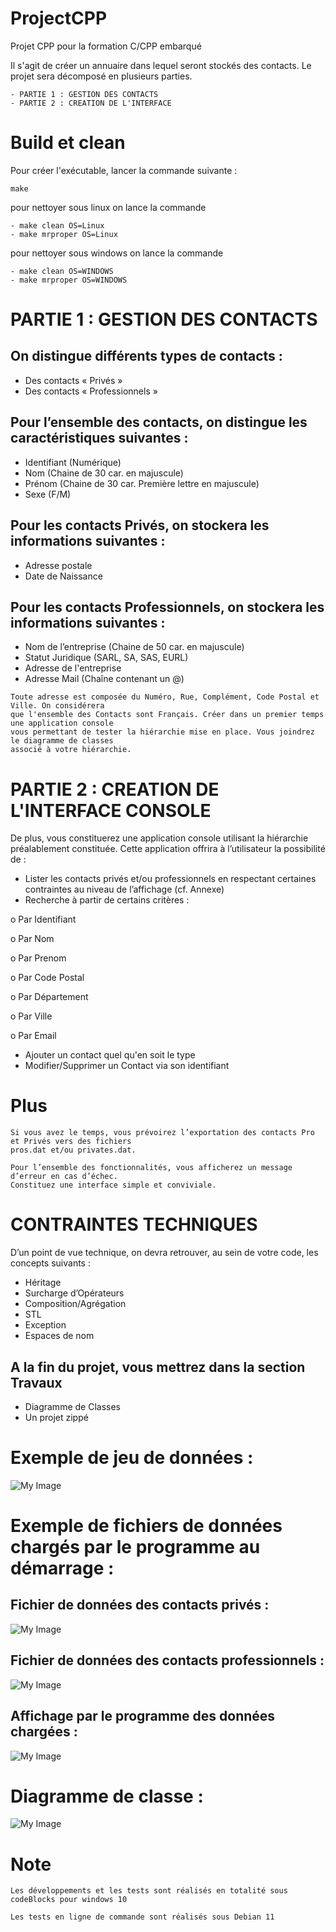 # ProjectCPP
Projet CPP pour la formation C/CPP embarqué



Il s'agit de créer un annuaire dans lequel seront stockés des contacts.
Le projet sera décomposé en plusieurs parties.

```
- PARTIE 1 : GESTION DES CONTACTS
- PARTIE 2 : CREATION DE L'INTERFACE
```


# Build et clean
Pour créer l'exécutable, lancer la commande suivante : 

```
make
```
pour nettoyer sous linux on lance la commande 

```
- make clean OS=Linux
- make mrproper OS=Linux
```
pour nettoyer sous windows on lance la commande 

```
- make clean OS=WINDOWS
- make mrproper OS=WINDOWS
```

# PARTIE 1 : GESTION DES CONTACTS
## On distingue différents types de contacts :
- Des contacts « Privés »
- Des contacts « Professionnels »
## Pour l’ensemble des contacts, on distingue les caractéristiques suivantes :
- Identifiant (Numérique)
- Nom (Chaine de 30 car. en majuscule)
- Prénom (Chaine de 30 car. Première lettre en majuscule)
- Sexe (F/M)
## Pour les contacts Privés, on stockera les informations suivantes :
- Adresse postale
- Date de Naissance
## Pour les contacts Professionnels, on stockera les informations suivantes :
- Nom de l’entreprise (Chaine de 50 car. en majuscule)
- Statut Juridique (SARL, SA, SAS, EURL)
- Adresse de l'entreprise
- Adresse Mail (Chaîne contenant un @)
```
Toute adresse est composée du Numéro, Rue, Complément, Code Postal et Ville. On considérera 
que l'ensemble des Contacts sont Français. Créer dans un premier temps une application console 
vous permettant de tester la hiérarchie mise en place. Vous joindrez le diagramme de classes 
associé à votre hiérarchie.
```

# PARTIE 2 : CREATION DE L'INTERFACE CONSOLE
De plus, vous constituerez une application console utilisant la hiérarchie préalablement constituée.
Cette application offrira à l’utilisateur la possibilité de :
- Lister les contacts privés et/ou professionnels en respectant certaines contraintes au niveau de l’affichage (cf. Annexe)
- Recherche à partir de certains critères :

o Par Identifiant

o Par Nom

o Par Prenom

o Par Code Postal

o Par Département

o Par Ville

o Par Email

- Ajouter un contact quel qu'en soit le type
- Modifier/Supprimer un Contact via son identifiant

# Plus

```
Si vous avez le temps, vous prévoirez l’exportation des contacts Pro et Privés vers des fichiers 
pros.dat et/ou privates.dat.

Pour l’ensemble des fonctionnalités, vous afficherez un message d’erreur en cas d’échec.
Constituez une interface simple et conviviale.
```

# CONTRAINTES TECHNIQUES
D’un point de vue technique, on devra retrouver, au sein de votre code, les concepts suivants :
- Héritage
- Surcharge d’Opérateurs
- Composition/Agrégation
- STL
- Exception
- Espaces de nom

## A la fin du projet, vous mettrez dans la section Travaux
- Diagramme de Classes
- Un projet zippé

# Exemple de jeu de données :

![My Image](./pictures/liste.jpg)

# Exemple de fichiers de données chargés par le programme au démarrage :

## Fichier de données des contacts privés :

![My Image](./pictures/file_privates_contact.jpg)

## Fichier de données des contacts professionnels :

![My Image](./pictures/file_pros_contact.jpg)

## Affichage par le programme des données chargées :

![My Image](./pictures/affichage_données_chargées.jpg)

# Diagramme de classe :

![My Image](./pictures/diagramme.jpg)


# Note

```
Les développements et les tests sont réalisés en totalité sous codeBlocks pour windows 10

Les tests en ligne de commande sont réalisés sous Debian 11
```
